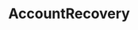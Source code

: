 # AccountRecovery   

<script src="https://unpkg.com/@stoplight/elements/web-components.min.js"></script>
<link rel="stylesheet" href="https://unpkg.com/@stoplight/elements/styles.min.css">

<elements-api
  apiDescriptionUrl="AccountRecovery.yaml"
  layout="sidebar"
  router="hash"
  hideTryIt="false"
  hideSchemas="false"
  hideInternal="false"
/>